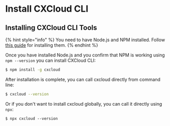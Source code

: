 # Install CXCloud CLI

## Installing CXCloud CLI Tools

{% hint style="info" %}
You need to have Node.js and NPM installed. Follow [this guide](prepare-your-environment.md#install-node-js-and-npm) for installing them.
{% endhint %}

Once you have installed Node.js and you confirm that NPM is working using `npm --version` you can install CXCloud CLI:

```bash
$ npm install -g cxcloud
```

After installation is complete, you can call cxcloud directly from command line:

```bash
$ cxcloud --version
```

Or if you don't want to install cxcloud globally, you can call it directly using `npx`:

```text
$ npx cxcloud --version
```



